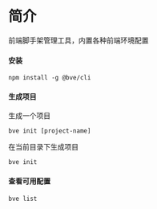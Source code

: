 # 简介

前端脚手架管理工具，内置各种前端环境配置

#### 安装

```
npm install -g @bve/cli
```

#### 生成项目

生成一个项目
```
bve init [project-name]
```
在当前目录下生成项目
```
bve init
```

#### 查看可用配置
```
bve list
```